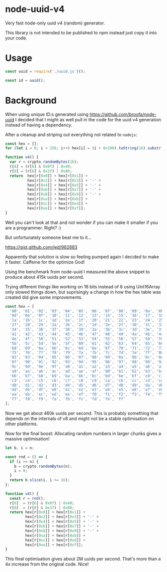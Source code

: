 # node-uuid-v4
Very fast node-only uuid v4 (random) generator.

This library is not intended to be published to npm instead just copy it into
your code.

# Usage

```javascript
const uuid = require('./uuid.js')();

const id = uuid();

```

# Background
When using unique ID:s generated using https://github.com/broofa/node-uuid I
decided that I might as well pull in the code for the uuid v4 generation instead
of having a dependency.

After a cleanup and striping out everything not related to `nodejs`:

```javascript
const hex = [];
for (let i = 0; i < 256; i++) hex[i] = (i + 0x100).toString(16).substr(1);

function v4() {
  var r = crypto.randomBytes(16);
  r[6] = (r[6] & 0x0f) | 0x40;
  r[8] = (r[8] & 0x3f) | 0x80;
  return  hex[r[0x0]] + hex[r[0x1]] +
          hex[r[0x2]] + hex[r[0x3]] + '-' +
          hex[r[0x4]] + hex[r[0x5]] + '-' +
          hex[r[0x6]] + hex[r[0x7]] + '-' +
          hex[r[0x8]] + hex[r[0x9]] + '-' +
          hex[r[0xa]] + hex[r[0xb]] +
          hex[r[0xc]] + hex[r[0xd]] +
          hex[r[0xe]] + hex[r[0xf]];
}
```

Well you can't look at that and not wonder if you can make it smaller if you are
a programmer. Right? :)

But unfortunately someone beat me to it...

https://gist.github.com/jed/982883

Apparently that solution is slow so feeling pumped again I decided to make it
faster. Caffeine for the optimize God!

Using the benchmark from node-uuid I measured the above snippet to produce
about 415k uuids per second.

Trying different things like working on 16 bits instead of 8 using Uint16Array
only slowed things down, but suprisingly a change in how the hex table was
created did give some improvements.

```javascript
const hex = [
  '00', '01', '02', '03', '04', '05', '06', '07', '08', '09', '0a', '0b', '0c',
  '0d', '0e', '0f', '10', '11', '12', '13', '14', '15', '16', '17', '18', '19',
  '1a', '1b', '1c', '1d', '1e', '1f', '20', '21', '22', '23', '24', '25', '26',
  '27', '28', '29', '2a', '2b', '2c', '2d', '2e', '2f', '30', '31', '32', '33',
  '34', '35', '36', '37', '38', '39', '3a', '3b', '3c', '3d', '3e', '3f', '40',
  '41', '42', '43', '44', '45', '46', '47', '48', '49', '4a', '4b', '4c', '4d',
  '4e', '4f', '50', '51', '52', '53', '54', '55', '56', '57', '58', '59', '5a',
  '5b', '5c', '5d', '5e', '5f', '60', '61', '62', '63', '64', '65', '66', '67',
  '68', '69', '6a', '6b', '6c', '6d', '6e', '6f', '70', '71', '72', '73', '74',
  '75', '76', '77', '78', '79', '7a', '7b', '7c', '7d', '7e', '7f', '80', '81',
  '82', '83', '84', '85', '86', '87', '88', '89', '8a', '8b', '8c', '8d', '8e',
  '8f', '90', '91', '92', '93', '94', '95', '96', '97', '98', '99', '9a', '9b',
  '9c', '9d', '9e', '9f', 'a0', 'a1', 'a2', 'a3', 'a4', 'a5', 'a6', 'a7', 'a8',
  'a9', 'aa', 'ab', 'ac', 'ad', 'ae', 'af', 'b0', 'b1', 'b2', 'b3', 'b4', 'b5',
  'b6', 'b7', 'b8', 'b9', 'ba', 'bb', 'bc', 'bd', 'be', 'bf', 'c0', 'c1', 'c2',
  'c3', 'c4', 'c5', 'c6', 'c7', 'c8', 'c9', 'ca', 'cb', 'cc', 'cd', 'ce', 'cf',
  'd0', 'd1', 'd2', 'd3', 'd4', 'd5', 'd6', 'd7', 'd8', 'd9', 'da', 'db', 'dc',
  'dd', 'de', 'df', 'e0', 'e1', 'e2', 'e3', 'e4', 'e5', 'e6', 'e7', 'e8', 'e9',
  'ea', 'eb', 'ec', 'ed', 'ee', 'ef', 'f0', 'f1', 'f2', 'f3', 'f4', 'f5', 'f6',
  'f7', 'f8', 'f9', 'fa', 'fb', 'fc', 'fd', 'fe', 'ff'
];
````

Now we get about 460k uuids per second. This is probably something that depends
on the internals of v8 and might not be a stable optimisation on other platforms.

Now for the final boost: Allocating random numbers in larger chunks gives a
massive optimisation!

```javascript
let b, i = n;

const rnd = () => {
  if (i >= n) {
    b = crypto.randomBytes(n);
    i = 0;
  }
  return b.slice(i, i += 16);
};

function v4() {
  const r = rnd();
  r[6]  = (r[6] & 0x0f) | 0x40;
  r[8]  = (r[8] & 0x3f) | 0x80;
  return hex[r[0x0]] + hex[r[0x1]] +
         hex[r[0x2]] + hex[r[0x3]] + '-' +
         hex[r[0x4]] + hex[r[0x5]] + '-' +
         hex[r[0x6]] + hex[r[0x7]] + '-' +
         hex[r[0x8]] + hex[r[0x9]] + '-' +
         hex[r[0xa]] + hex[r[0xb]] +
         hex[r[0xc]] + hex[r[0xd]] +
         hex[r[0xe]] + hex[r[0xf]];
}
```

This final optimisation gives about 2M uuids per second. That's more than a 4x
increase from the original code. Nice!







